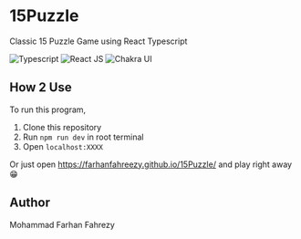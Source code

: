 # 15Puzzle

Classic 15 Puzzle Game using React Typescript

![Typescript](https://img.shields.io/badge/TypeScript-007ACC?style=for-the-badge&logo=typescript&logoColor=white)
![React JS](https://img.shields.io/badge/React-20232A?style=for-the-badge&logo=react&logoColor=61DAFB)
![Chakra UI](https://img.shields.io/badge/Chakra--UI-319795?style=for-the-badge&logo=chakra-ui&logoColor=white)

## How 2 Use

To run this program,

1. Clone this repository
2. Run `npm run dev` in root terminal
3. Open `localhost:XXXX`

Or just open https://farhanfahreezy.github.io/15Puzzle/ and play right away 😁

## Author

Mohammad Farhan Fahrezy
